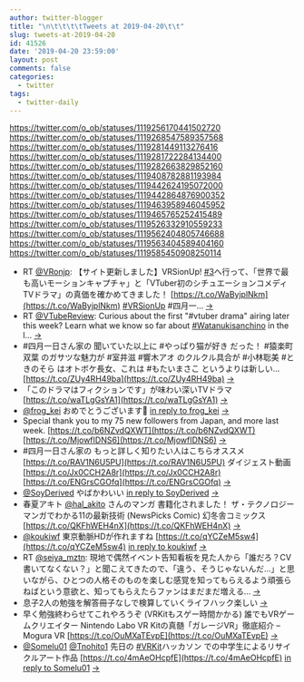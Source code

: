 ```yaml
---
author: twitter-blogger
title: "\n\t\t\t\tTweets at 2019-04-20\t\t"
slug: tweets-at-2019-04-20
id: 41526
date: '2019-04-20 23:59:00'
layout: post
comments: false
categories:
  - twitter
tags:
  - twitter-daily
---
```


https://twitter.com/o_ob/statuses/1119256170441502720 https://twitter.com/o_ob/statuses/1119268547589357568 https://twitter.com/o_ob/statuses/1119281449113276416 https://twitter.com/o_ob/statuses/1119281722284134400 https://twitter.com/o_ob/statuses/1119282663829852160 https://twitter.com/o_ob/statuses/1119408782881193984 https://twitter.com/o_ob/statuses/1119442624195072000 https://twitter.com/o_ob/statuses/1119442864876900352 https://twitter.com/o_ob/statuses/1119463958946045952 https://twitter.com/o_ob/statuses/1119465765252415489 https://twitter.com/o_ob/statuses/1119526332910559233 https://twitter.com/o_ob/statuses/1119562404805746688 https://twitter.com/o_ob/statuses/1119563404589404160 https://twitter.com/o_ob/statuses/1119585450908250114  

*   RT [@VRonjp](https://twitter.com/VRonjp): 【サイト更新しました】VRSionUp! [#3](https://twitter.com/search?q=%233&src=hash)へ行って、「世界で最も高いモーションキャプチャ」と「VTuber初のシチュエーションコメディTVドラマ」の真価を確かめてきました！ [https://t.co/WaByjplNkm](https://t.co/WaByjplNkm) [#VRSionUp](https://twitter.com/search?q=%23VRSionUp&src=hash) #四月一… [->](https://twitter.com/o_ob/statuses/1119256170441502720)
*   RT [@VTubeReview](https://twitter.com/VTubeReview): Curious about the first "#vtuber drama" airing later this week? Learn what we know so far about [#Watanukisanchino](https://twitter.com/search?q=%23Watanukisanchino&src=hash) in the l… [->](https://twitter.com/o_ob/statuses/1119268547589357568)
*   #四月一日さん家の 聞いていた以上に #やっぱり猫が好き だった！ #猿楽町双葉 のガサツな魅力が #室井滋 #響木アオ のクルクル具合が #小林聡美 #ときのそら はオトボケ長女、これは #もたいまさこ というよりは新しい… [https://t.co/ZUy4RH49ba](https://t.co/ZUy4RH49ba) [->](https://twitter.com/o_ob/statuses/1119281449113276416)
*   「このドラマはフィクションです」が味わい深いTVドラマ [https://t.co/waTLgGsYA1](https://t.co/waTLgGsYA1) [->](https://twitter.com/o_ob/statuses/1119281722284134400)
*   [@frog_kei](https://twitter.com/frog_kei) おめでとうございます🎉 [in reply to frog_kei](https://twitter.com/frog_kei/statuses/1119282135074922501) [->](https://twitter.com/o_ob/statuses/1119282663829852160)
*   Special thank you to my 75 new followers from Japan, and more last week. [https://t.co/b6NZvdQXWT](https://t.co/b6NZvdQXWT) [https://t.co/MjowfIDNS6](https://t.co/MjowfIDNS6) [->](https://twitter.com/o_ob/statuses/1119408782881193984)
*   #四月一日さん家の もっと詳しく知りたい人はこちらオススメ [https://t.co/RAV1N6U5PU](https://t.co/RAV1N6U5PU) ダイジェスト動画 [https://t.co/Jx0CCH2A8r](https://t.co/Jx0CCH2A8r) [https://t.co/ENGrsCGOfq](https://t.co/ENGrsCGOfq) [->](https://twitter.com/o_ob/statuses/1119442624195072000)
*   [@SoyDerived](https://twitter.com/SoyDerived) やばかわいい [in reply to SoyDerived](https://twitter.com/SoyDerived/statuses/1119188711852236801) [->](https://twitter.com/o_ob/statuses/1119442864876900352)
*   春夏アキト [@hal_akito](https://twitter.com/hal_akito) さんのマンガ 書籍化されました！ ザ・テクノロジー マンガでわかる11の最新技術 (NewsPicks Comic) 幻冬舎コミックス [https://t.co/QKFhWEH4nX](https://t.co/QKFhWEH4nX) [->](https://twitter.com/o_ob/statuses/1119463958946045952)
*   [@koukiwf](https://twitter.com/koukiwf) 東京動脈HDが作れますね [https://t.co/qYCZeM5sw4](https://t.co/qYCZeM5sw4) [in reply to koukiwf](https://twitter.com/koukiwf/statuses/1119090786576916480) [->](https://twitter.com/o_ob/statuses/1119465765252415489)
*   RT [@seiya_mztn](https://twitter.com/seiya_mztn): 現地で偶然イベント告知看板を見た人から「誰だろ？CV書いてなくない？」と聞こえてきたので、「違う、そうじゃないんだ…」と思いながら、ひとつの人格そのものを楽しむ感覚を知ってもらえるよう頑張らねばという意欲と、知ってもらえたらファンはまだまだ増える… [->](https://twitter.com/o_ob/statuses/1119526332910559233)
*   息子2人の勉強を解答冊子なしで検算していくライフハック楽しい [->](https://twitter.com/o_ob/statuses/1119562404805746688)
*   早く勉強終わらせてこれやろうぞ (VRKitもスゲー時間かかる) 誰でもVRゲームクリエイター Nintendo Labo VR Kitの真髄「ガレージVR」徹底紹介 – Mogura VR [https://t.co/OuMXaTEvpE](https://t.co/OuMXaTEvpE) [->](https://twitter.com/o_ob/statuses/1119563404589404160)
*   [@Somelu01](https://twitter.com/Somelu01) [@Tnohito1](https://twitter.com/Tnohito1) 先日の [#VRKit](https://twitter.com/search?q=%23VRKit&src=hash)ハッカソン での中学生によるリサイクルアート作品 [https://t.co/4mAeOHcpfE](https://t.co/4mAeOHcpfE) [in reply to Somelu01](https://twitter.com/Somelu01/statuses/1119584476156182529) [->](https://twitter.com/o_ob/statuses/1119585450908250114)